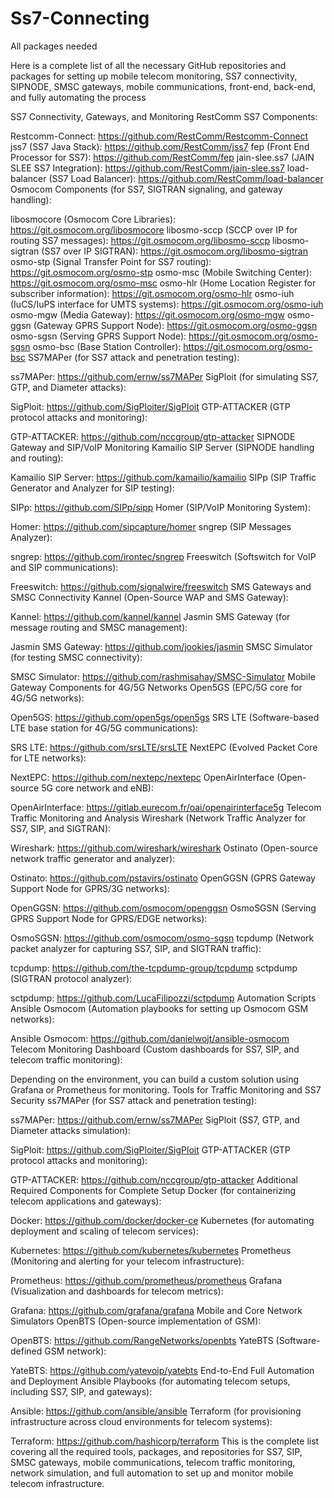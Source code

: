 # Ss7-Connecting
All packages needed


Here is a complete list of all the necessary GitHub repositories and packages for setting up mobile telecom monitoring, SS7 connectivity, SIPNODE, SMSC gateways, mobile communications, front-end, back-end, and fully automating the process

SS7 Connectivity, Gateways, and Monitoring
RestComm SS7 Components:

Restcomm-Connect: https://github.com/RestComm/Restcomm-Connect
jss7 (SS7 Java Stack): https://github.com/RestComm/jss7
fep (Front End Processor for SS7): https://github.com/RestComm/fep
jain-slee.ss7 (JAIN SLEE SS7 Integration): https://github.com/RestComm/jain-slee.ss7
load-balancer (SS7 Load Balancer): https://github.com/RestComm/load-balancer
Osmocom Components (for SS7, SIGTRAN signaling, and gateway handling):

libosmocore (Osmocom Core Libraries): https://git.osmocom.org/libosmocore
libosmo-sccp (SCCP over IP for routing SS7 messages): https://git.osmocom.org/libosmo-sccp
libosmo-sigtran (SS7 over IP SIGTRAN): https://git.osmocom.org/libosmo-sigtran
osmo-stp (Signal Transfer Point for SS7 routing): https://git.osmocom.org/osmo-stp
osmo-msc (Mobile Switching Center): https://git.osmocom.org/osmo-msc
osmo-hlr (Home Location Register for subscriber information): https://git.osmocom.org/osmo-hlr
osmo-iuh (IuCS/IuPS interface for UMTS systems): https://git.osmocom.org/osmo-iuh
osmo-mgw (Media Gateway): https://git.osmocom.org/osmo-mgw
osmo-ggsn (Gateway GPRS Support Node): https://git.osmocom.org/osmo-ggsn
osmo-sgsn (Serving GPRS Support Node): https://git.osmocom.org/osmo-sgsn
osmo-bsc (Base Station Controller): https://git.osmocom.org/osmo-bsc
SS7MAPer (for SS7 attack and penetration testing):

ss7MAPer: https://github.com/ernw/ss7MAPer
SigPloit (for simulating SS7, GTP, and Diameter attacks):

SigPloit: https://github.com/SigPloiter/SigPloit
GTP-ATTACKER (GTP protocol attacks and monitoring):

GTP-ATTACKER: https://github.com/nccgroup/gtp-attacker
SIPNODE Gateway and SIP/VoIP Monitoring
Kamailio SIP Server (SIPNODE handling and routing):

Kamailio SIP Server: https://github.com/kamailio/kamailio
SIPp (SIP Traffic Generator and Analyzer for SIP testing):

SIPp: https://github.com/SIPp/sipp
Homer (SIP/VoIP Monitoring System):

Homer: https://github.com/sipcapture/homer
sngrep (SIP Messages Analyzer):

sngrep: https://github.com/irontec/sngrep
Freeswitch (Softswitch for VoIP and SIP communications):

Freeswitch: https://github.com/signalwire/freeswitch
SMS Gateways and SMSC Connectivity
Kannel (Open-Source WAP and SMS Gateway):

Kannel: https://github.com/kannel/kannel
Jasmin SMS Gateway (for message routing and SMSC management):

Jasmin SMS Gateway: https://github.com/jookies/jasmin
SMSC Simulator (for testing SMSC connectivity):

SMSC Simulator: https://github.com/rashmisahay/SMSC-Simulator
Mobile Gateway Components for 4G/5G Networks
Open5GS (EPC/5G core for 4G/5G networks):

Open5GS: https://github.com/open5gs/open5gs
SRS LTE (Software-based LTE base station for 4G/5G communications):

SRS LTE: https://github.com/srsLTE/srsLTE
NextEPC (Evolved Packet Core for LTE networks):

NextEPC: https://github.com/nextepc/nextepc
OpenAirInterface (Open-source 5G core network and eNB):

OpenAirInterface: https://gitlab.eurecom.fr/oai/openairinterface5g
Telecom Traffic Monitoring and Analysis
Wireshark (Network Traffic Analyzer for SS7, SIP, and SIGTRAN):

Wireshark: https://github.com/wireshark/wireshark
Ostinato (Open-source network traffic generator and analyzer):

Ostinato: https://github.com/pstavirs/ostinato
OpenGGSN (GPRS Gateway Support Node for GPRS/3G networks):

OpenGGSN: https://github.com/osmocom/openggsn
OsmoSGSN (Serving GPRS Support Node for GPRS/EDGE networks):

OsmoSGSN: https://github.com/osmocom/osmo-sgsn
tcpdump (Network packet analyzer for capturing SS7, SIP, and SIGTRAN traffic):

tcpdump: https://github.com/the-tcpdump-group/tcpdump
sctpdump (SIGTRAN protocol analyzer):

sctpdump: https://github.com/LucaFilipozzi/sctpdump
Automation Scripts
Ansible Osmocom (Automation playbooks for setting up Osmocom GSM networks):

Ansible Osmocom: https://github.com/danielwojt/ansible-osmocom
Telecom Monitoring Dashboard (Custom dashboards for SS7, SIP, and telecom traffic monitoring):

Depending on the environment, you can build a custom solution using Grafana or Prometheus for monitoring.
Tools for Traffic Monitoring and SS7 Security
ss7MAPer (for SS7 attack and penetration testing):

ss7MAPer: https://github.com/ernw/ss7MAPer
SigPloit (SS7, GTP, and Diameter attacks simulation):

SigPloit: https://github.com/SigPloiter/SigPloit
GTP-ATTACKER (GTP protocol attacks and monitoring):

GTP-ATTACKER: https://github.com/nccgroup/gtp-attacker
Additional Required Components for Complete Setup
Docker (for containerizing telecom applications and gateways):

Docker: https://github.com/docker/docker-ce
Kubernetes (for automating deployment and scaling of telecom services):

Kubernetes: https://github.com/kubernetes/kubernetes
Prometheus (Monitoring and alerting for your telecom infrastructure):

Prometheus: https://github.com/prometheus/prometheus
Grafana (Visualization and dashboards for telecom metrics):

Grafana: https://github.com/grafana/grafana
Mobile and Core Network Simulators
OpenBTS (Open-source implementation of GSM):

OpenBTS: https://github.com/RangeNetworks/openbts
YateBTS (Software-defined GSM network):

YateBTS: https://github.com/yatevoip/yatebts
End-to-End Full Automation and Deployment
Ansible Playbooks (for automating telecom setups, including SS7, SIP, and gateways):

Ansible: https://github.com/ansible/ansible
Terraform (for provisioning infrastructure across cloud environments for telecom systems):

Terraform: https://github.com/hashicorp/terraform
This is the complete list covering all the required tools, packages, and repositories for SS7, SIP, SMSC gateways, mobile communications, telecom traffic monitoring, network simulation, and full automation to set up and monitor mobile telecom infrastructure.
